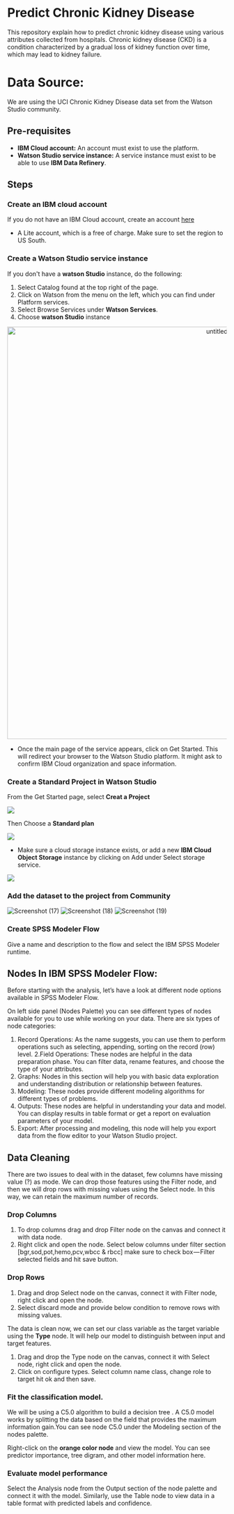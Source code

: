 # Predict Chronic Kidney Disease
This repository explain how to predict chronic kidney disease using various attributes collected from hospitals. Chronic kidney disease (CKD) is a condition characterized by a gradual loss of kidney function over time, which may lead to kidney failure. 

# Data Source:
We are using the UCI Chronic Kidney Disease data set from the Watson Studio community.

## Pre-requisites

* **IBM Cloud account:**  An account must exist to use the platform.
* **Watson Studio service instance:** A service instance must exist to be able to use **IBM Data Refinery**.

## Steps
### Create an IBM cloud account
If you do not have an IBM Cloud account, create an account [here](https://ibm.biz/BdzztD)
- A Lite account, which is a free of charge. Make sure to set the region to US South.

### Create a Watson Studio service instance
If you don't have a **watson Studio** instance, do the following:

1. Select Catalog found at the top right of the page.
2. Click on Watson from the menu on the left, which you can find under Platform services.
3. Select Browse Services under **Watson Services**.
4. Choose **watson Studio** instance
<p align="center"><img width="947" alt="untitled" src="https://user-images.githubusercontent.com/20974667/48708706-50914980-ec14-11e8-8768-23092ab0b330.png"> 
 
* Once the main page of the service appears, click on Get Started. This will redirect your browser to the Watson Studio platform. It might ask to confirm IBM Cloud organization and space information.

### Create a Standard Project in Watson Studio
From the Get Started page, select **Creat a Project**

![](https://user-images.githubusercontent.com/20974667/48708691-4a9b6880-ec14-11e8-8936-64d0ec4f6b8b.png)

Then Choose a **Standard plan**

![](https://user-images.githubusercontent.com/20974667/48708692-4a9b6880-ec14-11e8-88a6-928cc5646f13.png)

* Make sure a cloud storage instance exists, or add a new **IBM Cloud Object Storage** instance by clicking on Add under Select storage service.

![](https://user-images.githubusercontent.com/20974667/48709557-da421680-ec16-11e8-8c07-c90b29db12e2.png)

### Add the dataset to the project from Community

![Screenshot (17)](https://user-images.githubusercontent.com/37486654/59591316-7b824400-90f6-11e9-95b2-5662535bf661.png)
![Screenshot (18)](https://user-images.githubusercontent.com/37486654/59591318-7c1ada80-90f6-11e9-816a-43f130a5587b.png)
![Screenshot (19)](https://user-images.githubusercontent.com/37486654/59591293-77562680-90f6-11e9-8eba-dbd2c0734955.png)

### Create SPSS Modeler Flow
Give a name and description to the flow and select the IBM SPSS Modeler runtime.

## Nodes In IBM SPSS Modeler Flow:

Before starting with the analysis, let’s have a look at different node options available in SPSS Modeler Flow.

On left side panel (Nodes Palette) you can see different types of nodes available for you to use while working on your data. There are six types of node categories:

1. Record Operations: As the name suggests, you can use them to perform operations such as selecting, appending, sorting on the record (row) level.
2.Field Operations: These nodes are helpful in the data preparation phase. You can filter data, rename features, and choose the type of your attributes.
3. Graphs: Nodes in this section will help you with basic data exploration and understanding distribution or relationship between features.
4. Modeling: These nodes provide different modeling algorithms for different types of problems.
5. Outputs: These nodes are helpful in understanding your data and model. You can display results in table format or get a report on evaluation parameters of your model.
6. Export: After processing and modeling, this node will help you export data from the flow editor to your Watson Studio project.

## Data Cleaning

There are two issues to deal with in the dataset, few columns have missing value (?) as mode. We can drop those features using the Filter node, and then we will drop rows with missing values using the Select node. In this way, we can retain the maximum number of records.

### Drop Columns

1. To drop columns drag and drop Filter node on the canvas and connect it with data node.
2. Right click and open the node. Select below columns under filter section [bgr,sod,pot,hemo,pcv,wbcc & rbcc] make sure to check box — Filter selected fields and hit save button.

### Drop Rows

1. Drag and drop Select node on the canvas, connect it with Filter node, right click and open the node.
2. Select discard mode and provide below condition to remove rows with missing values.

The data is clean now, we can set our class variable as the target variable using the **Type** node. It will help our model to distinguish between input and target features.

1. Drag and drop the Type node on the canvas, connect it with Select node, right click and open the node.
2. Click on configure types. Select column name class, change role to target hit ok and then save.

### Fit the classification model. 

We will be using a C5.0 algorithm to build a decision tree . A C5.0 model works by splitting the data based on the field that provides the maximum information gain.You can see node C5.0 under the Modeling section of the nodes palette.


Right-click on the **orange color node** and view the model. You can see predictor importance, tree digram, and other model information here.

### Evaluate model performance
Select the Analysis node from the Output section of the node palette and connect it with the model. Similarly, use the Table node to view data in a table format with predicted labels and confidence.


